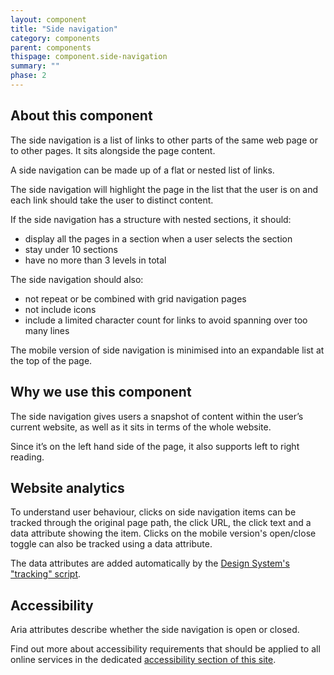 ```yaml
---
layout: component
title: "Side navigation"
category: components
parent: components
thispage: component.side-navigation
summary: ""
phase: 2
---
```



## About this component

The side navigation is a list of links to other parts of the same web page or to other pages. It sits alongside the page content.

A side navigation can be made up of a flat or nested list of links.

The side navigation will highlight the page in the list that the user is on and each link should take the user to distinct content.  

If the side navigation has a structure with nested sections, it should:

* display all the pages in a section when a user selects the section
* stay under 10 sections
* have no more than 3 levels in total

The side navigation should also:

* not repeat or be combined with grid navigation pages
* not include icons
* include a limited character count for links to avoid spanning over too many lines

The mobile version of side navigation is minimised into an expandable list at the top of the page.

## Why we use this component
The side navigation gives users a snapshot of content within the user’s current website, as well as it sits in terms of the whole website.

Since it’s on the left hand side of the page, it also supports left to right reading.

## Website analytics
To understand user behaviour, clicks on side navigation items can be tracked through the original page path, the click URL, the click text and a data attribute showing the item. Clicks on the mobile version's open/close toggle can also be tracked using a data attribute.

The data attributes are added automatically by the [Design System's "tracking" script](/get-started/tracking/#side-navigation).

## Accessibility
Aria attributes describe whether the side navigation is open or closed.

Find out more about accessibility requirements that should be applied to all online services in the dedicated [accessibility section of this site](/accessibility/).

